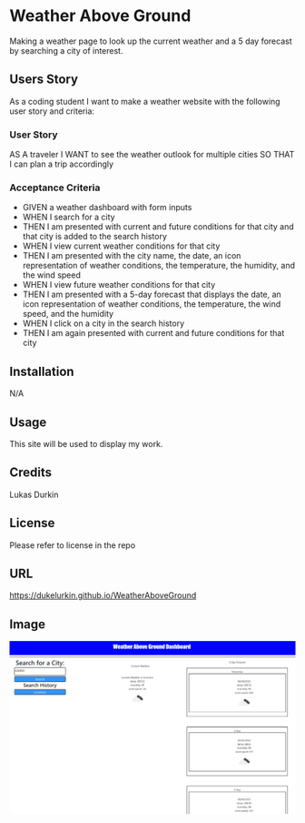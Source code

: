 # Weather Above Ground
Making a weather page to look up the current weather and a 5 day forecast by searching a city of interest. 



## Users Story
As a coding student I want to make a weather website with the following user story and criteria:

### User Story

AS A traveler
I WANT to see the weather outlook for multiple cities
SO THAT I can plan a trip accordingly


### Acceptance Criteria


* GIVEN a weather dashboard with form inputs
* WHEN I search for a city
* THEN I am presented with current and future conditions for that city and that city is added to the search history
* WHEN I view current weather conditions for that city
* THEN I am presented with the city name, the date, an icon representation of weather conditions, the temperature, the humidity, and the wind speed
* WHEN I view future weather conditions for that city
* THEN I am presented with a 5-day forecast that displays the date, an icon representation of weather conditions, the temperature, the wind speed, and the humidity
* WHEN I click on a city in the search history
* THEN I am again presented with current and future conditions for that city





## Installation

N/A

## Usage

This site will be used to display my work.

## Credits

Lukas Durkin

## License
Please refer to license in the repo

## URL
https://dukelurkin.github.io/WeatherAboveGround

## Image
![image](./weatherscreenshot.png)